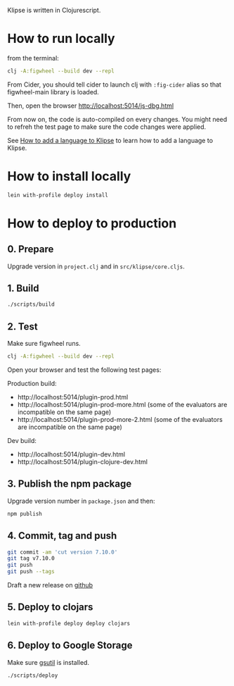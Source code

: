 

Klipse is written in Clojurescript.


# How to run locally

from the terminal:

```bash
clj -A:figwheel --build dev --repl
```


From Cider, you should tell cider to launch clj with `:fig-cider` alias so that figwheel-main library is loaded.

Then, open the browser [http://localhost:5014/js-dbg.html](http://localhost:5014/js-dbg.html)

From now on, the code is auto-compiled on every changes.
You might need to refreh the test page to make sure the code changes were applied.
 
See [How to add a language to Klipse](https://github.com/viebel/klipse/wiki/How-to-add-a-language-to-klipse) to learn how to add a language to Klipse.

# How to install locally

```bash
lein with-profile deploy install
```

# How to deploy to production

## 0. Prepare

Upgrade version in `project.clj` and in `src/klipse/core.cljs`.

## 1. Build

```bash
./scripts/build
```

## 2. Test 

Make sure figwheel runs.

```bash
clj -A:figwheel --build dev --repl
```

Open your browser and test the following test pages:

Production build: 

- http://localhost:5014/plugin-prod.html 
- http://localhost:5014/plugin-prod-more.html (some of the evaluators are incompatible on the same page)
- http://localhost:5014/plugin-prod-more-2.html (some of the evaluators are incompatible on the same page)

Dev build: 

- http://localhost:5014/plugin-dev.html
- http://localhost:5014/plugin-clojure-dev.html

## 3. Publish the npm package

Upgrade version number in `package.json` and then:

```bash
npm publish
```

## 4. Commit, tag and push

```bash
git commit -am 'cut version 7.10.0'
git tag v7.10.0
git push
git push --tags
```

Draft a new release on [github](https://github.com/viebel/klipse/releases)

## 5. Deploy to clojars

```bash
lein with-profile deploy deploy clojars
```

## 6. Deploy to Google Storage

Make sure [gsutil](https://cloud.google.com/storage/docs/gsutil_install) is installed.

```bash
./scripts/deploy
```

